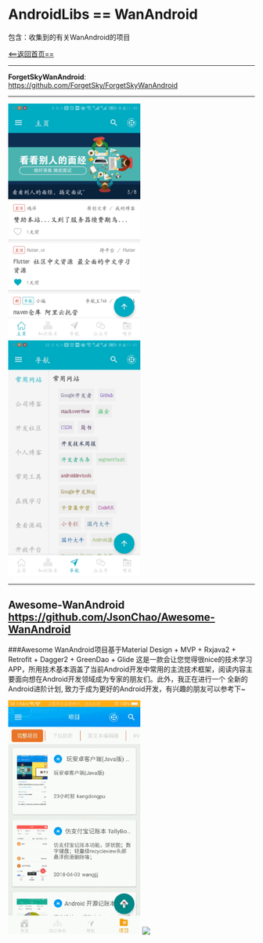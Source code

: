 # AndroidLibs == WanAndroid

包含：收集到的有关WanAndroid的项目

[<==返回首页==](https://github.com/youlongxifeng/MyAndroidLibs)

---

**ForgetSkyWanAndroid**:
https://github.com/ForgetSky/ForgetSkyWanAndroid

---

<img src="https://github.com/ForgetSky/ForgetSkyWanAndroid/raw/master/screenshots/Screenshot_01.jpg" width="270"/> <img src="https://github.com/ForgetSky/ForgetSkyWanAndroid/raw/master/screenshots/Screenshot_02.jpg" width="270"/> 

---

**Awesome-WanAndroid**
https://github.com/JsonChao/Awesome-WanAndroid
---
###Awesome WanAndroid项目基于Material Design + MVP + Rxjava2 + Retrofit + Dagger2 + GreenDao + Glide 这是一款会让您觉得很nice的技术学习APP，所用技术基本涵盖了当前Android开发中常用的主流技术框架，阅读内容主要面向想在Android开发领域成为专家的朋友们。此外，我正在进行一个 全新的Android进阶计划, 致力于成为更好的Android开发，有兴趣的朋友可以参考下~

<img src="https://raw.githubusercontent.com/JsonChao/Awesome-WanAndroid/master/screenshots/GIF3.gif" width="270"/>
<img src="https://raw.githubusercontent.com/JsonChao/Awesome-WanAndroid/master/screenshots/GIF6.gif" width="270"/>
